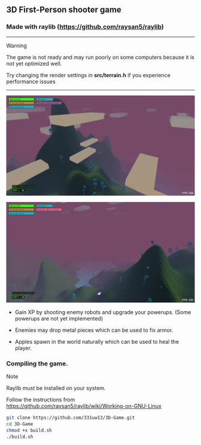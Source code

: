 ## 3D First-Person shooter game
###  Made with raylib (https://github.com/raysan5/raylib)

---------------------

> [!WARNING]
> The game is not ready and may run poorly on some computers because it is not yet optimized well.
>
> Try changing the render settings in __src/terrain.h__ if you experience performance issues

---------------------


![image](https://github.com/331uw13/3D-Game/blob/main/screenshots/screenshot-32538.png?raw=true)

![image](https://github.com/331uw13/3D-Game/blob/main/screenshots/screenshot-47349.png?raw=true)

* Gain XP by shooting enemy robots and upgrade your powerups.  (Some powerups are not yet implemented)

* Enemies may drop metal pieces which can be used to fix armor.

* Apples spawn in the world naturally which can be used to heal the player.



### Compiling the game.
> [!NOTE]
> Raylib must be installed on your system.
>
> Follow the instructions from https://github.com/raysan5/raylib/wiki/Working-on-GNU-Linux
```bash
git clone https://github.com/331uw13/3D-Game.git
cd 3D-Game
chmod +x build.sh
./build.sh
```
